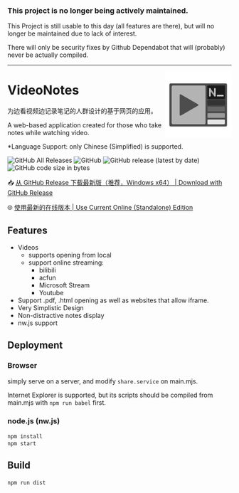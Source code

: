 ### **This project is no longer being actively maintained.**

This Project is still usable to this day (all features are there), but will no longer be maintained due to lack of interest.

There will only be security fixes by Github Dependabot that will (probably) never be actually compiled.

---

<img src="./res/VideoNotes.png" width="150" align="right" style="z-index: 100">

# VideoNotes

为边看视频边记录笔记的人群设计的基于网页的应用。

A web-based application created for those who take notes while watching video.



\*Language Support: only Chinese (Simplified) is supported.

![GitHub All Releases](https://img.shields.io/github/downloads/smallg0at/VideoNotes/total?style=flat-square)
![GitHub](https://img.shields.io/github/license/smallg0at/VideoNotes?style=flat-square)
![GitHub release (latest by date)](https://img.shields.io/github/v/release/smallg0at/videonotes?style=flat-square)
![GitHub code size in bytes](https://img.shields.io/github/languages/code-size/smallg0at/videonotes?style=flat-square)

📥 [从 GitHub Release 下载最新版（推荐，Windows x64） \| Download with GitHub Release](https://github.com/smallg0at/VideoNotes/releases)

🌐 [使用最新的在线版本 \| Use Current Online (Standalone) Edition](https://smallg0at.github.io/VideoNotes/VideoNotes.html)

## Features

- Videos
  - supports opening from local
  - support online streaming:
    - bilibili
    - acfun
    - Microsoft Stream
    - Youtube
- Support .pdf, .html opening as well as websites that allow iframe.
- Very Simplistic Design
- Non-distractive notes display
- nw.js support

## Deployment

### Browser

simply serve on a server, and modify `share.service` on main.mjs.

Internet Explorer is supported, but its scripts should be compiled from main.mjs with `npm run babel` first.

### node.js (nw.js)

```
npm install
npm start
```

## Build

```
npm run dist
```
